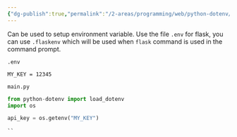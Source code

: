 ```yaml
---
{"dg-publish":true,"permalink":"/2-areas/programming/web/python-dotenv/","created":"2025-10-01T21:51:37.621+07:00","updated":"2025-10-01T21:53:06.747+07:00"}
---
```



Can be used to setup environment variable.
Use the file `.env`
for flask, you can use `.flaskenv` which will be used when `flask` command is used in the command prompt.

`.env`
```
MY_KEY = 12345
```

`main.py`
```python
from python-dotenv import load_dotenv
import os

api_key = os.getenv("MY_KEY")
 
``